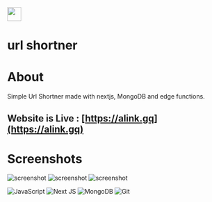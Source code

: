 <div><img src=https://telegra.ph/file/16ccafb2dbfca1e2659a5.jpg width="32px"/> <h1> url shortner </h1> </div>

# About
Simple Url Shortner made with nextjs, MongoDB and edge functions.

## Website is Live : [https://alink.gq](https://alink.gq)

# Screenshots
![screenshot](https://telegra.ph/file/40c70d5a57c12cde4ecbf.jpg)
![screenshot](https://telegra.ph/file/39e48081da41117f6325c.jpg)
![screenshot](https://telegra.ph/file/40c70d5a57c12cde4ecbf.jpg)

![JavaScript](https://img.shields.io/badge/javascript-%23323330.svg?style=for-the-badge&logo=javascript&logoColor=%23F7DF1E)
![Next JS ](https://img.shields.io/badge/Next-black?style=for-the-badge&logo=next.js&logoColor=white)
![MongoDB](https://img.shields.io/badge/MongoDB-%234ea94b.svg?style=for-the-badge&logo=mongodb&logoColor=white)
![Git](https://img.shields.io/badge/git-%23F05033.svg?style=for-the-badge&logo=git&logoColor=white)
